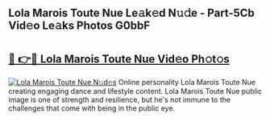 ## Lola Marois Toute Nue Le𝚊k𝚎d N𝚞𝚍e - Part-5Cb Vid𝚎o Le𝚊ks Photos G0bbF

# <h2><a href="http://fb5kqk.evod.top/?m=Lola+Marois+Toute+Nue">🔗 👉🔴 Lola Marois Toute Nue Vid𝚎o Ph𝚘t𝚘s</a></h2>

[![Lola Marois Toute Nue N𝚞d𝚎s](https://i.imgur.com/8V9OHl7.gif)](http://fb5kqk.evod.top/?m=Lola+Marois+Toute+Nue)
Online personality Lola Marois Toute Nue creating engaging dance and lifestyle content. Lola Marois Toute Nue public image is one of strength and resilience, but he's not immune to the challenges that come with being in the public eye. 
